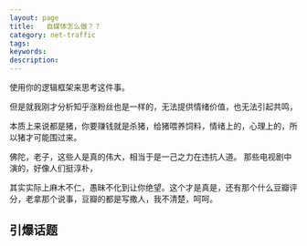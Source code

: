```yaml
---
layout: page
title:   自媒体怎么做？？
category: net-traffic
tags:
keywords:
description:
---
```


使用你的逻辑框架来思考这件事。  

但是就我刚才分析知乎涨粉丝也是一样的，无法提供情绪价值，也无法引起共鸣，  

本质上来说都是猪，你要赚钱就是杀猪，给猪喂养饲料，情绪上的，心理上的，所以猪才可能围过来。  

佛陀，老子，这些人是真的伟大，相当于是一己之力在违抗人道。  那些电视剧中演的，好像人们挺淳朴，  

其实实际上麻木不仁，愚昧不化到让你绝望。这个才是真是，还有那个什么豆瓣评分，老拿那个说事，豆瓣的都是写撒人，我不清楚，呵呵。  


## 引爆话题







